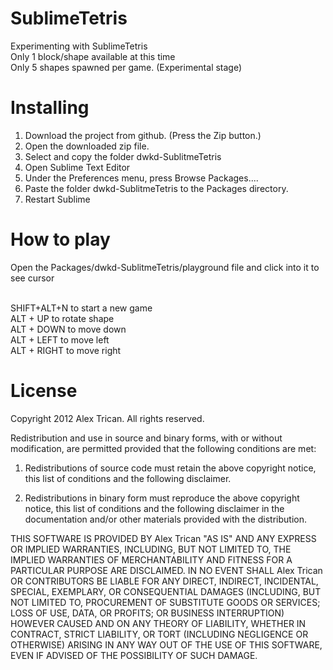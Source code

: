 SublimeTetris
==========================
Experimenting with SublimeTetris<br />
Only 1 block/shape available at this time<br />
Only 5 shapes spawned per game. (Experimental stage)<br /> 

Installing
============
1. Download the project from github. (Press the Zip button.)
2. Open the downloaded zip file.
3. Select and copy the folder dwkd-SublitmeTetris
4. Open Sublime Text Editor
5. Under the Preferences menu, press Browse Packages....
6. Paste the folder dwkd-SublitmeTetris to the Packages directory.
7. Restart Sublime

How to play
============
Open the Packages/dwkd-SublitmeTetris/playground file and click into it to see cursor<br /><br />

SHIFT+ALT+N to start a new game<br />
ALT + UP to rotate shape<br />
ALT + DOWN to move down<br />
ALT + LEFT to move left<br />
ALT + RIGHT to move right<br />

License
=======
Copyright 2012 Alex Trican. All rights reserved.

Redistribution and use in source and binary forms, with or without
modification, are permitted provided that the following conditions are met:

1. Redistributions of source code must retain the above copyright notice, this
   list of conditions and the following disclaimer.

2. Redistributions in binary form must reproduce the above copyright notice,
   this list of conditions and the following disclaimer in the documentation
   and/or other materials provided with the distribution.

THIS SOFTWARE IS PROVIDED BY Alex Trican "AS IS" AND ANY EXPRESS OR IMPLIED
WARRANTIES, INCLUDING, BUT NOT LIMITED TO, THE IMPLIED WARRANTIES OF
MERCHANTABILITY AND FITNESS FOR A PARTICULAR PURPOSE ARE DISCLAIMED. IN NO
EVENT SHALL Alex Trican OR CONTRIBUTORS BE LIABLE FOR ANY DIRECT, INDIRECT,
INCIDENTAL, SPECIAL, EXEMPLARY, OR CONSEQUENTIAL DAMAGES (INCLUDING, BUT NOT
LIMITED TO, PROCUREMENT OF SUBSTITUTE GOODS OR SERVICES; LOSS OF USE, DATA, OR
PROFITS; OR BUSINESS INTERRUPTION) HOWEVER CAUSED AND ON ANY THEORY OF
LIABILITY, WHETHER IN CONTRACT, STRICT LIABILITY, OR TORT (INCLUDING NEGLIGENCE
OR OTHERWISE) ARISING IN ANY WAY OUT OF THE USE OF THIS SOFTWARE, EVEN IF
ADVISED OF THE POSSIBILITY OF SUCH DAMAGE.
